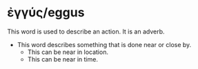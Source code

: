 # ἐγγύς/eggus
This word is used to describe an action. It is an adverb.


* This word describes something that is done near or close by.
    * This can be near in location.
    * This can be near in time. 
